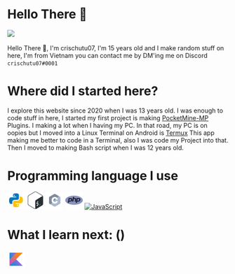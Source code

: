 # Hello There 👋
![](https://komarev.com/ghpvc/?username=crischutu07&color=green)

Hello There 👋, I'm crischutu07, I'm 15 years old and I make random stuff on here, I'm from Vietnam you can contact me by DM'ing me on Discord `crischutu07#0001`
# Where did I started here?
I explore this website since 2020 when I was 13 years old. I was enough to code stuff in here, I started my first project is making [PocketMine-MP](https://github.com/pmmp/PocketMine-MP) Plugins. I making a lot when I having my PC. In that road, my PC is on oopies but I moved into a Linux Terminal on Android is [Termux](https://github.com/termux/termux-app)
This app making me better to code in a Terminal, also I was code my Project into that. Then I moved to making Bash script when I was 12 years old.
# Programming language I use 
<!--- Here we have Python, Bash, C, PHP, JS --->
<a href="https://python.org"><img src="icon/python.svg" alt="Python" width="40"></a> <a href="https://www.gnu.org/software/bash/"><img src="icon/bash.svg" alt="GNU Bash" width="40"></a> <a href="https://cprogramming.com"><img src="icon/c.svg" alt="C Language" width="40"></a> <a href="https://php.org"><img src="icon/php.png" alt="PHP" width="40"/></a> <a href="https://javascript.com"><img src="icon/javascript.png" alt="JavaScript" width="40"></a> 
# What I learn next: ()
<a href="https://kotlinlang.org"><img src="icon/kotlin.svg" alt="Kotlin Language" width="40"/></a>
